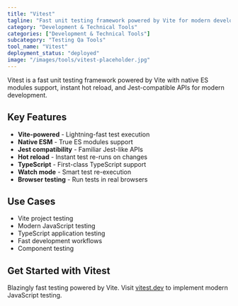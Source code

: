 ```yaml
---
title: "Vitest"
tagline: "Fast unit testing framework powered by Vite for modern development"
category: "Development & Technical Tools"
categories: ["Development & Technical Tools"]
subcategory: "Testing Qa Tools"
tool_name: "Vitest"
deployment_status: "deployed"
image: "/images/tools/vitest-placeholder.jpg"
---
```

Vitest is a fast unit testing framework powered by Vite with native ES modules support, instant hot reload, and Jest-compatible APIs for modern development.

## Key Features

- **Vite-powered** - Lightning-fast test execution
- **Native ESM** - True ES modules support
- **Jest compatibility** - Familiar Jest-like APIs
- **Hot reload** - Instant test re-runs on changes
- **TypeScript** - First-class TypeScript support
- **Watch mode** - Smart test re-execution
- **Browser testing** - Run tests in real browsers

## Use Cases

- Vite project testing
- Modern JavaScript testing
- TypeScript application testing
- Fast development workflows
- Component testing

## Get Started with Vitest

Blazingly fast testing powered by Vite. Visit [vitest.dev](https://vitest.dev) to implement modern JavaScript testing.